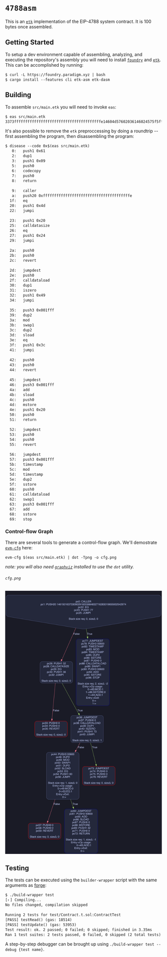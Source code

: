 # `4788asm`

This is an [`etk`][etk] implementation of the EIP-4788
system contract. It is 100 bytes once assembled.

## Getting Started

To setup a dev environment capable of assembling, analyzing, and executing the
repository's assembly you will need to install [`foundry`][foundry] and
[`etk`][etk]. This can be accomplished by running:

```console
$ curl -L https://foundry.paradigm.xyz | bash
$ cargo install --features cli etk-asm etk-dasm
```

## Building

To assemble `src/main.etk` you will need to invoke `eas`:

```console
$ eas src/main.etk
3373fffffffffffffffffffffffffffffffffffffffe14604d57602036146024575f5ffd5b5f35801560495762001fff810690815414603c575f5ffd5b62001fff01545f5260205ff35b5f5ffd5b62001fff42064281555f359062001fff015500
```

It's also possible to remove the `etk` preproccessing by doing a roundtrip --
first assembling the program, then disassembling the program:

```console
$ disease --code 0x$(eas src/main.etk)
   0:   push1 0x61
   2:   dup1
   3:   push1 0x09
   5:   push0
   6:   codecopy
   7:   push0
   8:   return

   9:   caller
   a:   push20 0xfffffffffffffffffffffffffffffffffffffffe
  1f:   eq
  20:   push1 0x4d
  22:   jumpi

  23:   push1 0x20
  25:   calldatasize
  26:   eq
  27:   push1 0x24
  29:   jumpi

  2a:   push0
  2b:   push0
  2c:   revert

  2d:   jumpdest
  2e:   push0
  2f:   calldataload
  30:   dup1
  31:   iszero
  32:   push1 0x49
  34:   jumpi

  35:   push3 0x001fff
  39:   dup2
  3a:   mod
  3b:   swap1
  3c:   dup2
  3d:   sload
  3e:   eq
  3f:   push1 0x3c
  41:   jumpi

  42:   push0
  43:   push0
  44:   revert

  45:   jumpdest
  46:   push3 0x001fff
  4a:   add
  4b:   sload
  4c:   push0
  4d:   mstore
  4e:   push1 0x20
  50:   push0
  51:   return

  52:   jumpdest
  53:   push0
  54:   push0
  55:   revert

  56:   jumpdest
  57:   push3 0x001fff
  5b:   timestamp
  5c:   mod
  5d:   timestamp
  5e:   dup2
  5f:   sstore
  60:   push0
  61:   calldataload
  62:   swap1
  63:   push3 0x001fff
  67:   add
  68:   sstore
  69:   stop
```

### Control-flow Graph

There are several tools to generate a control-flow graph. We'll demostrate
[`evm-cfg`][evm-cfg] here:

```console
evm-cfg $(eas src/main.etk) | dot -Tpng -o cfg.png
```

*note: you will also need [`graphviz`][graphviz] installed to use the `dot` utility.*

###### `cfg.png`
![cfg.png](./docs/cfg.png)

## Testing

The tests can be executed using the `builder-wrapper` script with the same
arguments as [forge][forge]:

```console
$ ./build-wrapper test
[⠆] Compiling...
No files changed, compilation skipped

Running 2 tests for test/Contract.t.sol:ContractTest
[PASS] testRead() (gas: 18514)
[PASS] testUpdate() (gas: 53953)
Test result: ok. 2 passed; 0 failed; 0 skipped; finished in 3.35ms
Ran 1 test suites: 2 tests passed, 0 failed, 0 skipped (2 total tests)
```

A step-by-step debugger can be brought up using `./build-wrapper test --debug {test name}`.

[cfg]: https://en.wikipedia.org/wiki/Control-flow_graph
[etk]: https://github.com/quilt/etk
[evm-cfg]: https://github.com/plotchy/evm-cfg
[forge]: https://github.com/foundry-rs/foundry/blob/master/forge
[foundry]: https://getfoundry.sh/
[graphviz]: https://graphviz.org/download/
